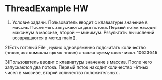 # ThreadExample HW
1) Условие задачи. Пользователь вводит с клавиатуры значение в массив. После чего запускаются два потока. Первый поток находит максимум в массиве, второй — минимум. Результаты вычислений возвращаются в метод main().


2)Есть готовый File , нужно одновременно подсчитать количество (чисел,все символы кроме чисел) а также сумму всех чисел.
10б23б45


3)Пользователь вводит с клавиатуры значение в массив.  После чего запускаются два потока. Первый поток находит количество чётных чисел в массиве, второй количество положительных . 
